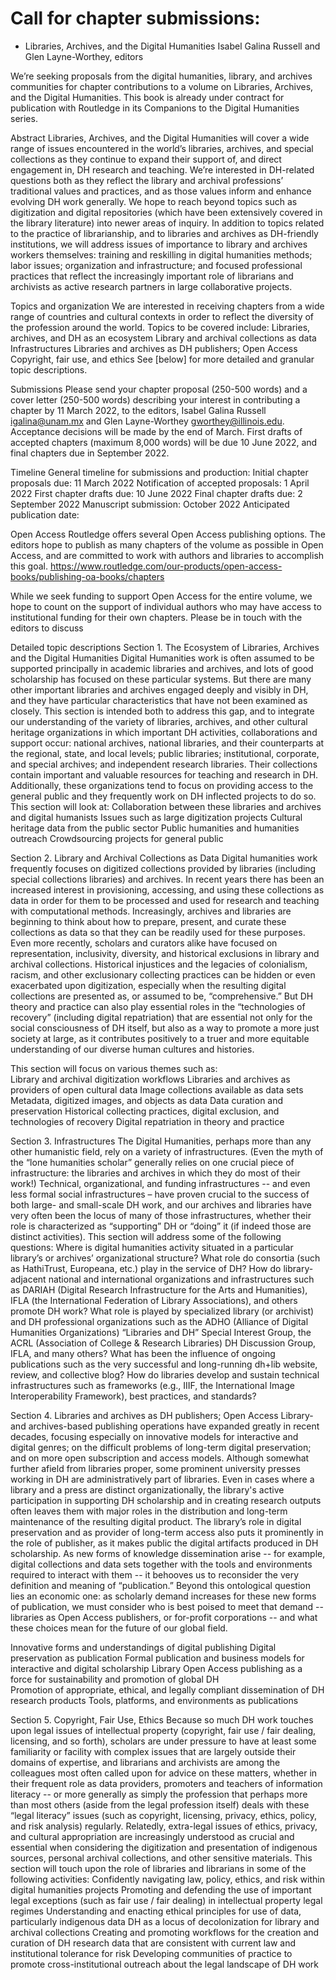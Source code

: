 # Call for chapter submissions:
* Libraries, Archives, and the Digital Humanities
Isabel Galina Russell and Glen Layne-Worthey, editors

We’re seeking proposals from the digital humanities, library, and archives communities for chapter contributions to a volume on Libraries, Archives, and the Digital Humanities.  This book is already under contract for publication with Routledge in its Companions to the Digital Humanities series.

Abstract
Libraries, Archives, and the Digital Humanities will cover a wide range of issues encountered in the world’s libraries, archives, and special collections as they continue to expand their support of, and direct engagement in, DH research and teaching. 
We’re interested in DH-related questions both as they reflect the library and archival professions’ traditional values and practices, and as those values inform and enhance evolving DH work generally. We hope to reach beyond topics such as digitization and digital repositories (which have been extensively covered in the library literature) into newer areas of inquiry.
In addition to topics related to the practice of librarianship, and to libraries and archives as DH-friendly institutions, we will address issues of importance to library and archives workers themselves: training and reskilling in digital humanities methods; labor issues; organization and infrastructure; and focused professional practices that reflect the increasingly important role of librarians and archivists as active research partners in large collaborative projects. 

Topics and organization
We are interested in receiving chapters from a wide range of countries and cultural contexts in order to reflect the diversity of the profession around the world. 
Topics to be covered include:
Libraries, archives, and DH as an ecosystem
Library and archival collections as data 
Infrastructures 
Libraries and archives as DH publishers; Open Access 
Copyright, fair use, and ethics 
See [below] for more detailed and granular topic descriptions.

Submissions
Please send your chapter proposal (250-500 words) and a cover letter (250-500 words) describing your interest in contributing a chapter by 11 March 2022, to the editors, Isabel Galina Russell <igalina@unam.mx> and Glen Layne-Worthey <gworthey@illinois.edu>.
Acceptance decisions will be made by the end of March.  First drafts of accepted chapters (maximum 8,000 words) will be due 10 June 2022, and final chapters due in September 2022.

Timeline
General timeline for submissions and production:
Initial chapter proposals due: 11 March 2022
Notification of accepted proposals: 1 April 2022
First chapter drafts due: 10 June 2022
Final chapter drafts due: 2 September 2022
Manuscript submission: October 2022
Anticipated publication date:  

Open Access
Routledge offers several Open Access publishing options. The editors hope to publish as many chapters of the volume as possible in Open Access, and are committed to work with authors and libraries to accomplish this goal.
https://www.routledge.com/our-products/open-access-books/publishing-oa-books/chapters

While we seek funding to support Open Access for the entire volume, we hope to count on the support of individual authors who may have access to institutional funding for their own chapters.  Please be in touch with the editors to discuss 


Detailed topic descriptions
Section 1. The Ecosystem of Libraries, Archives and the Digital Humanities
Digital Humanities work is often assumed to be supported principally in academic libraries and archives, and lots of good scholarship has focused on these particular systems. But there are many other important libraries and archives engaged deeply and visibly in DH, and they have particular characteristics that have not been examined as closely. This section is intended both to address this gap, and to integrate our understanding of the variety of libraries, archives, and other cultural heritage organizations in which important DH activities, collaborations and support occur: national archives, national libraries, and their counterparts at the regional, state, and local levels; public libraries; institutional, corporate, and special archives; and independent research libraries. Their collections contain important and valuable resources for teaching and research in DH.  Additionally, these organizations tend to focus on providing access to the general public and they frequently work on DH inflected projects to do so. This section will look at:
Collaboration between these libraries and archives and digital humanists
Issues such as large digitization projects
Cultural heritage data from the public sector
Public humanities and humanities outreach
Crowdsourcing projects for general public

Section 2. Library and Archival Collections as Data 
Digital humanities work frequently focuses on digitized collections provided by libraries (including special collections libraries) and archives. In recent years there has been an increased interest in provisioning, accessing, and using these collections as data in order for them to be processed and used for research and teaching with computational methods. Increasingly, archives and libraries are beginning to think about how to prepare, present, and curate these collections as data so that they can be readily used for these purposes.  Even more recently, scholars and curators alike have focused on representation, inclusivity, diversity, and historical exclusions in library and archival collections.  Historical injustices and the legacies of colonialism, racism, and other exclusionary collecting practices can be hidden or even exacerbated upon digitization, especially when the resulting digital collections are presented as, or assumed to be, “comprehensive.”  But DH theory and practice can also play essential roles in the “technologies of recovery” (including digital repatriation) that are essential not only for the social consciousness of DH itself, but also as a way to promote a more just society at large, as it contributes positively to a truer and more equitable understanding of our diverse human cultures and histories.

This section will focus on various themes such as:  
Library and archival digitization workflows
Libraries and archives as providers of open cultural data
Image collections available as data sets
Metadata, digitized images, and objects as data 
Data curation and preservation
Historical collecting practices, digital exclusion, and technologies of recovery
Digital repatriation in theory and practice

Section 3. Infrastructures 
The Digital Humanities, perhaps more than any other humanistic field, rely on a variety of infrastructures.  (Even the myth of the “lone humanities scholar” generally relies on one crucial piece of infrastructure: the libraries and archives in which they do most of their work!)  Technical, organizational, and funding infrastructures -- and even less formal social infrastructures – have proven crucial to the success of both large- and small-scale DH work, and our archives and libraries have very often been the locus of many of those infrastructures, whether their role is characterized as “supporting” DH or “doing” it (if indeed those are distinct activities). This section will address some of the following questions: 
Where is digital humanities activity situated in a particular library’s or archives’ organizational structure?
What role do consortia (such as HathiTrust, Europeana, etc.) play in the service of DH?
How do library-adjacent national and international organizations and infrastructures such as DARIAH (Digital Research Infrastructure for the Arts and Humanities), IFLA (the International Federation of Library Associations), and others promote DH work?
What role is played by specialized library (or archivist) and DH professional organizations such as the ADHO (Alliance of Digital Humanities Organizations) “Libraries and DH” Special Interest Group, the ACRL (Association of College & Research Libraries) DH Discussion Group, IFLA, and many others?
What has been the influence of ongoing publications such as the very successful and long-running dh+lib website, review, and collective blog?
How do libraries develop and sustain technical infrastructures such as frameworks (e.g., IIIF, the International Image Interoperability Framework), best practices, and standards?

Section 4. Libraries and archives as DH publishers; Open Access 
Library- and archives-based publishing operations have expanded greatly in recent decades, focusing especially on innovative models for interactive and digital genres; on the difficult problems of long-term digital preservation; and on more open subscription and access models. Although somewhat further afield from libraries proper, some prominent university presses working in DH are administratively part of libraries. Even in cases where a library and a press are distinct organizationally, the library's active participation in supporting DH scholarship and in creating research outputs often leaves them with major roles in the distribution and long-term maintenance of the resulting digital product. The library’s role in digital preservation and as provider of long-term access also puts it prominently in the role of publisher, as it makes public the digital artifacts produced in DH scholarship. As new forms of knowledge dissemination arise -- for example, digital collections and data sets together with the tools and environments required to interact with them -- it behooves us to reconsider the very definition and meaning of “publication.”  Beyond this ontological question lies an economic one: as scholarly demand increases for these new forms of publication, we must consider who is best poised to meet that demand -- libraries as Open Access publishers, or for-profit corporations -- and what these choices mean for the future of our global field.

Innovative forms and understandings of digital publishing
Digital preservation as publication
Formal publication and business models for interactive and digital scholarship
Library Open Access publishing as a force for sustainability and promotion of global DH  
Promotion of appropriate, ethical, and legally compliant dissemination of DH research products
Tools, platforms, and environments as publications

Section 5. Copyright, Fair Use, Ethics
Because so much DH work touches upon legal issues of intellectual property (copyright, fair use / fair dealing, licensing, and so forth), scholars are under pressure to have at least some familiarity or facility with complex issues that are largely outside their domains of expertise, and librarians and archivists are among the colleagues most often called upon for advice on these matters, whether in their frequent role as data providers, promoters and teachers of information literacy -- or more generally as simply the profession that perhaps more than most others (aside from the legal profession itself) deals with these “legal literacy” issues (such as copyright, licensing, privacy, ethics, policy, and risk analysis) regularly.  Relatedly, extra-legal issues of ethics, privacy, and cultural appropriation are increasingly understood as crucial and essential when considering the digitization and presentation of indigenous sources, personal archival collections, and other sensitive materials.  This section will touch upon the role of libraries and librarians in some of the following activities:
Confidently navigating law, policy, ethics, and risk within digital humanities projects
Promoting and defending the use of important legal exceptions (such as fair use / fair dealing) in intellectual property legal regimes
Understanding and enacting ethical principles for use of data, particularly indigenous data
DH as a locus of decolonization for library and archival collections
Creating and promoting workflows for the creation and curation of DH research data that are consistent with current law and institutional tolerance for risk
Developing communities of practice to promote cross-institutional outreach about the legal landscape of DH work
